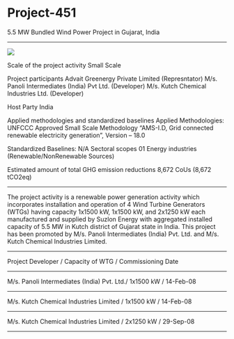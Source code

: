 # Project-451
5.5 MW Bundled Wind Power Project in Gujarat, India
__________

![](https://www.ucarbonregistry.io/Registry/Generate?code=https%3A%2F%2Fwww.ucarbonregistry.io%2FRegistry%2FDetails%3Fid%3D4UYktxWi8ZSziDPfmh7NZg%253D%253D&size=2)

Scale of the project activity Small Scale

Project participants Advait Greenergy Private Limited (Represntator)
M/s. Panoli Intermediates (India) Pvt Ltd.
(Developer)
M/s. Kutch Chemical Industries Ltd. (Developer)

Host Party India

Applied methodologies and standardized baselines Applied Methodologies: UNFCCC Approved Small
Scale Methodology “AMS-I.D, Grid connected
renewable electricity generation”, Version – 18.0

Standardized Baselines: N/A
Sectoral scopes 01 Energy industries (Renewable/NonRenewable
Sources)

Estimated amount of total GHG emission
reductions 8,672 CoUs (8,672 tCO2eq)
________________________
The project activity is a renewable power generation activity which incorporates installation and
operation of 4 Wind Turbine Generators (WTGs) having capacity 1x1500 kW, 1x1500 kW, and
2x1250 kW each manufactured and supplied by Suzlon Energy with aggregated installed capacity
of 5.5 MW in Kutch district of Gujarat state in India. This project has been promoted by M/s. Panoli
Intermediates (India) Pvt. Ltd. and M/s. Kutch Chemical Industries Limited.
___________________
Project Developer / Capacity of WTG / Commissioning Date
___________
M/s. Panoli Intermediates (India) Pvt. Ltd./ 1x1500 kW / 14-Feb-08
____________
M/s. Kutch Chemical Industries Limited / 1x1500 kW / 14-Feb-08
__________________
M/s. Kutch Chemical Industries Limited / 2x1250 kW / 29-Sep-08
_____________________


